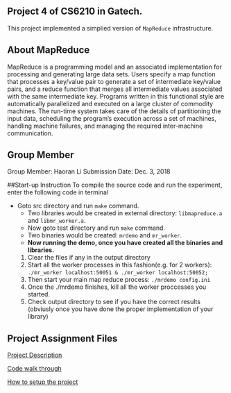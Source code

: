 ## Project 4 of CS6210 in Gatech.

This project implemented a simplied version of `MapReduce` infrastructure.

## About MapReduce

MapReduce is a programming model and an associated implementation for processing and generating large data sets. Users specify a map function that processes a key/value pair to generate a set of intermediate key/value pairs, and a reduce function that merges all intermediate values associated with the same intermediate key. Programs written in this functional style are automatically parallelized and executed on a large cluster of commodity machines. The run-time system takes care of the details of partitioning the input data, scheduling the program’s execution across a set of machines, handling machine failures, and managing the required inter-machine communication.

## Group Member

Group Member: Haoran Li
Submission Date: Dec. 3, 2018

##Start-up Instruction
To compile the source code and run the experiment, enter the following code in terminal

- Goto src directory and run `make` command.
  - Two libraries would be created in external directory: `libmapreduce.a` and `libmr_worker.a`.
  - Now goto test directory and run `make` command.
  - Two binaries would be created: `mrdemo` and `mr_worker`.
  - **Now running the demo, once you have created all the binaries and libraries.**
   1. Clear the files if any in the output directory
   2. Start all the worker processes in this fashion(e.g. for 2 workers): `./mr_worker localhost:50051 & ./mr_worker localhost:50052;`
   3. Then start your main map reduce process: `./mrdemo config.ini`
   4. Once the ./mrdemo finishes, kill all the worker proccesses you started.
   5. Check output directory to see if you have the correct results (obviusly once you have done the proper implementation of your library)

## Project Assignment Files

[Project Description](description.md)

[Code walk through](structure.md)

[How to setup the project](INSTALL.md)
